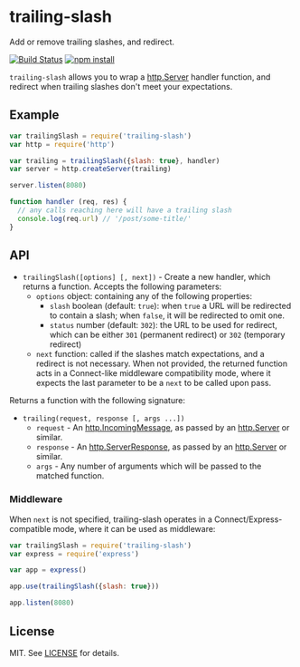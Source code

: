 # trailing-slash

Add or remove trailing slashes, and redirect.

[![Build Status](http://img.shields.io/travis/fardog/trailing-slash/master.svg?style=flat)](https://travis-ci.org/fardog/trailing-slash)
[![npm install](http://img.shields.io/npm/dm/trailing-slash.svg?style=flat)](https://www.npmjs.org/package/trailing-slash)


`trailing-slash` allows you to wrap a [http.Server][server] handler function, and
redirect when trailing slashes don't meet your expectations.

## Example

```javascript
var trailingSlash = require('trailing-slash')
var http = require('http')

var trailing = trailingSlash({slash: true}, handler)
var server = http.createServer(trailing)

server.listen(8080)

function handler (req, res) {
  // any calls reaching here will have a trailing slash
  console.log(req.url) // '/post/some-title/'
}
```

## API

- `trailingSlash([options] [, next])` - Create a new handler, which returns a
  function. Accepts the following parameters:
    - `options` object: containing any of the following properties:
        - `slash` boolean (default: `true`): when `true` a URL will be
          redirected to contain a slash; when `false`, it will be redirected to
          omit one.
        - `status` number (default: `302`): the URL to be used for redirect,
          which can be either `301` (permanent redirect) or `302` (temporary
          redirect)
    - `next` function: called if the slashes match expectations, and a redirect
      is not necessary. When not provided, the returned function acts in a
      Connect-like middleware compatibility mode, where it expects the last
      parameter to be a `next` to be called upon pass.
    
Returns a function with the following signature:

- `trailing(request, response [, args ...])`
    - `request` - An [http.IncomingMessage][request], as passed by an
      [http.Server][server] or similar.
    - `response` - An [http.ServerResponse][response], as passed by an
      [http.Server][server] or similar.
    - `args` - Any number of arguments which will be passed to the matched
      function.
      
### Middleware

When `next` is not specified, trailing-slash operates in a
Connect/Express-compatible mode, where it can be used as middleware:

```javascript
var trailingSlash = require('trailing-slash')
var express = require('express')

var app = express()

app.use(trailingSlash({slash: true}))

app.listen(8080)
```

## License

MIT. See [LICENSE](./LICENSE) for details.

[request]: http://nodejs.org/api/http.html#http_http_incomingmessage
[server]: http://nodejs.org/api/http.html#http_class_http_server
[routes]: https://www.npmjs.com/package/routes 
[response]: http://nodejs.org/api/http.html#http_class_http_serverresponse
